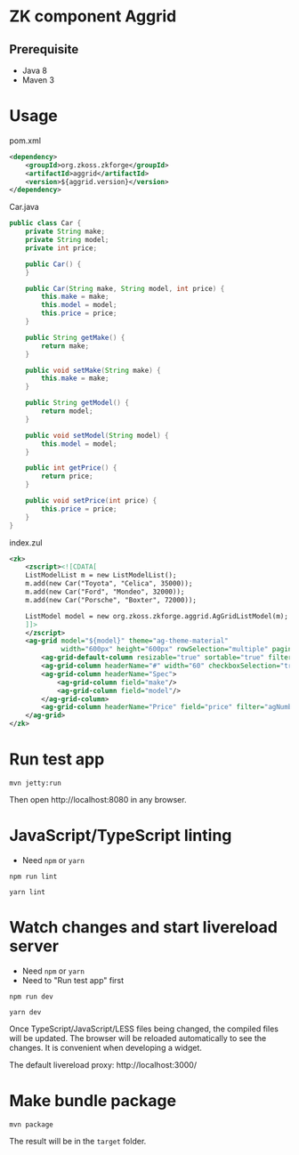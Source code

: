 # ZK component Aggrid

## Prerequisite
* Java 8
* Maven 3

# Usage

pom.xml
```xml
<dependency>
	<groupId>org.zkoss.zkforge</groupId>
	<artifactId>aggrid</artifactId>
	<version>${aggrid.version}</version>
</dependency>
```

Car.java
```java
public class Car {
	private String make;
	private String model;
	private int price;

	public Car() {
	}

	public Car(String make, String model, int price) {
		this.make = make;
		this.model = model;
		this.price = price;
	}

	public String getMake() {
		return make;
	}

	public void setMake(String make) {
		this.make = make;
	}

	public String getModel() {
		return model;
	}

	public void setModel(String model) {
		this.model = model;
	}

	public int getPrice() {
		return price;
	}

	public void setPrice(int price) {
		this.price = price;
	}
}
```

index.zul
```xml
<zk>
	<zscript><![CDATA[
	ListModelList m = new ListModelList();
	m.add(new Car("Toyota", "Celica", 35000));
	m.add(new Car("Ford", "Mondeo", 32000));
	m.add(new Car("Porsche", "Boxter", 72000));

	ListModel model = new org.zkoss.zkforge.aggrid.AgGridListModel(m);
	]]>
	</zscript>
	<ag-grid model="${model}" theme="ag-theme-material"
			 width="600px" height="600px" rowSelection="multiple" pagination="true">
		<ag-grid-default-column resizable="true" sortable="true" filter="true"/>
		<ag-grid-column headerName="#" width="60" checkboxSelection="true" pinned="left"/>
		<ag-grid-column headerName="Spec">
			<ag-grid-column field="make"/>
			<ag-grid-column field="model"/>
		</ag-grid-column>
		<ag-grid-column headerName="Price" field="price" filter="agNumberColumnFilter"/>
	</ag-grid>
</zk>
```

# Run test app
```
mvn jetty:run
```

Then open http://localhost:8080 in any browser.

# JavaScript/TypeScript linting
* Need `npm` or `yarn`
```
npm run lint
```
```
yarn lint
```

# Watch changes and start livereload server
* Need `npm` or `yarn`
* Need to "Run test app" first
```
npm run dev
```
```
yarn dev
```

Once TypeScript/JavaScript/LESS files being changed, the compiled files will be updated. The browser will be reloaded automatically to see the changes. It is convenient when developing a widget.

The default livereload proxy: http://localhost:3000/

# Make bundle package

```
mvn package
```

The result will be in the `target` folder.